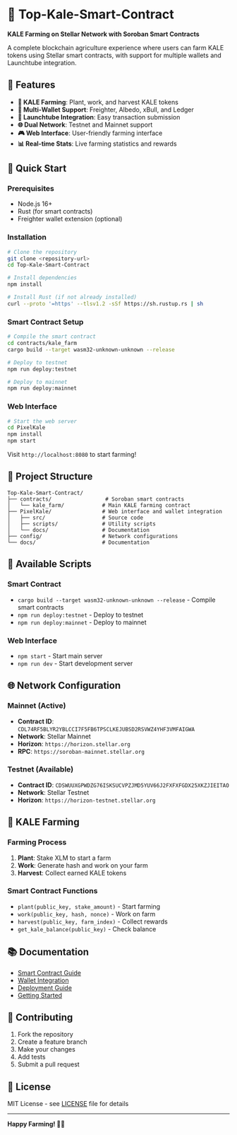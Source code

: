 # 🥬 Top-Kale-Smart-Contract

**KALE Farming on Stellar Network with Soroban Smart Contracts**

A complete blockchain agriculture experience where users can farm KALE tokens using Stellar smart contracts, with support for multiple wallets and Launchtube integration.

## 🌟 Features

- **🌱 KALE Farming**: Plant, work, and harvest KALE tokens
- **🔑 Multi-Wallet Support**: Freighter, Albedo, xBull, and Ledger
- **🚀 Launchtube Integration**: Easy transaction submission
- **🌐 Dual Network**: Testnet and Mainnet support
- **🎮 Web Interface**: User-friendly farming interface
- **📊 Real-time Stats**: Live farming statistics and rewards

## 🚀 Quick Start

### Prerequisites

- Node.js 16+ 
- Rust (for smart contracts)
- Freighter wallet extension (optional)

### Installation

```bash
# Clone the repository
git clone <repository-url>
cd Top-Kale-Smart-Contract

# Install dependencies
npm install

# Install Rust (if not already installed)
curl --proto '=https' --tlsv1.2 -sSf https://sh.rustup.rs | sh
```

### Smart Contract Setup

```bash
# Compile the smart contract
cd contracts/kale_farm
cargo build --target wasm32-unknown-unknown --release

# Deploy to testnet
npm run deploy:testnet

# Deploy to mainnet
npm run deploy:mainnet
```

### Web Interface

```bash
# Start the web server
cd PixelKale
npm install
npm start
```

Visit `http://localhost:8080` to start farming!

## 📁 Project Structure

```
Top-Kale-Smart-Contract/
├── contracts/                 # Soroban smart contracts
│   └── kale_farm/            # Main KALE farming contract
├── PixelKale/                # Web interface and wallet integration
│   ├── src/                  # Source code
│   ├── scripts/              # Utility scripts
│   └── docs/                 # Documentation
├── config/                   # Network configurations
└── docs/                     # Documentation
```

## 🔧 Available Scripts

### Smart Contract
- `cargo build --target wasm32-unknown-unknown --release` - Compile smart contracts
- `npm run deploy:testnet` - Deploy to testnet
- `npm run deploy:mainnet` - Deploy to mainnet

### Web Interface
- `npm start` - Start main server
- `npm run dev` - Start development server

## 🌐 Network Configuration

### Mainnet (Active)
- **Contract ID**: `CDL74RF5BLYR2YBLCCI7F5FB6TPSCLKEJUBSD2RSVWZ4YHF3VMFAIGWA`
- **Network**: Stellar Mainnet
- **Horizon**: `https://horizon.stellar.org`
- **RPC**: `https://soroban-mainnet.stellar.org`

### Testnet (Available)
- **Contract ID**: `CDSWUUXGPWDZG76ISKSUCVPZJMD5YUV66J2FXFXFGDX25XKZJIEITAO`
- **Network**: Stellar Testnet
- **Horizon**: `https://horizon-testnet.stellar.org`

## 🌱 KALE Farming

### Farming Process

1. **Plant**: Stake XLM to start a farm
2. **Work**: Generate hash and work on your farm
3. **Harvest**: Collect earned KALE tokens

### Smart Contract Functions

- `plant(public_key, stake_amount)` - Start farming
- `work(public_key, hash, nonce)` - Work on farm
- `harvest(public_key, farm_index)` - Collect rewards
- `get_kale_balance(public_key)` - Check balance

## 📚 Documentation

- [Smart Contract Guide](docs/SMART-CONTRACT.md)
- [Wallet Integration](docs/WALLET-INTEGRATION.md)
- [Deployment Guide](docs/DEPLOYMENT.md)
- [Getting Started](docs/GETTING-STARTED.md)

## 🤝 Contributing

1. Fork the repository
2. Create a feature branch
3. Make your changes
4. Add tests
5. Submit a pull request

## 📄 License

MIT License - see [LICENSE](LICENSE) file for details

---

**Happy Farming! 🌱🥬**